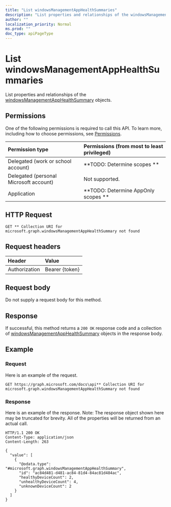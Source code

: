 ```yaml
---
title: "List windowsManagementAppHealthSummaries"
description: "List properties and relationships of the windowsManagementAppHealthSummary objects."
author: ""
localization_priority: Normal
ms.prod: ""
doc_type: apiPageType
---
```


# List windowsManagementAppHealthSummaries

List properties and relationships of the [windowsManagementAppHealthSummary](../resources/windowsmanagementapphealthsummary.md) objects.

## Permissions
One of the following permissions is required to call this API. To learn more, including how to choose permissions, see [Permissions](/concepts/permissions-reference.md).

|Permission type|Permissions (from most to least privileged)|
|:---|:---|
|Delegated (work or school account)|**TODO: Determine scopes **|
|Delegated (personal Microsoft account)|Not supported.|
|Application|**TODO: Determine AppOnly scopes **|

## HTTP Request
<!-- {
  "blockType": "ignored"
}
-->
``` http
GET ** Collection URI for microsoft.graph.windowsManagementAppHealthSummary not found
```

## Request headers
|Header|Value|
|:---|:---|
|Authorization|Bearer {token}|

## Request body
Do not supply a request body for this method.

## Response
If successful, this method returns a `200 OK` response code and a collection of [windowsManagementAppHealthSummary](../resources/windowsmanagementapphealthsummary.md) objects in the response body.

## Example

### Request
Here is an example of the request.
<!-- {
  "blockType": "request",
  "name": "get_windowsmanagementapphealthsummary"
}
-->
``` http
GET https://graph.microsoft.com/docs\api** Collection URI for microsoft.graph.windowsManagementAppHealthSummary not found
```

### Response
Here is an example of the response. Note: The response object shown here may be truncated for brevity. All of the properties will be returned from an actual call.
<!-- {
  "blockType": "response",
  "truncated": true,
  "@odata.type": "collection(microsoft.graph.windowsmanagementapphealthsummary)"
}
-->
``` http
HTTP/1.1 200 OK
Content-Type: application/json
Content-Length: 263

{
  "value": [
    {
      "@odata.type": "#microsoft.graph.windowsManagementAppHealthSummary",
      "id": "ac84d481-d481-ac84-81d4-84ac81d484ac",
      "healthyDeviceCount": 2,
      "unhealthyDeviceCount": 4,
      "unknownDeviceCount": 2
    }
  ]
}
```

